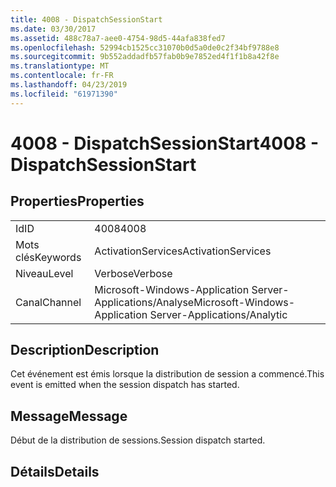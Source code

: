 ```yaml
---
title: 4008 - DispatchSessionStart
ms.date: 03/30/2017
ms.assetid: 488c78a7-aee0-4754-98d5-44afa838fed7
ms.openlocfilehash: 52994cb1525cc31070b0d5a0de0c2f34bf9788e8
ms.sourcegitcommit: 9b552addadfb57fab0b9e7852ed4f1f1b8a42f8e
ms.translationtype: MT
ms.contentlocale: fr-FR
ms.lasthandoff: 04/23/2019
ms.locfileid: "61971390"
---
```

# <a name="4008---dispatchsessionstart"></a><span data-ttu-id="d3b14-102">4008 - DispatchSessionStart</span><span class="sxs-lookup"><span data-stu-id="d3b14-102">4008 - DispatchSessionStart</span></span>
## <a name="properties"></a><span data-ttu-id="d3b14-103">Properties</span><span class="sxs-lookup"><span data-stu-id="d3b14-103">Properties</span></span>  
  
|||  
|-|-|  
|<span data-ttu-id="d3b14-104">Id</span><span class="sxs-lookup"><span data-stu-id="d3b14-104">ID</span></span>|<span data-ttu-id="d3b14-105">4008</span><span class="sxs-lookup"><span data-stu-id="d3b14-105">4008</span></span>|  
|<span data-ttu-id="d3b14-106">Mots clés</span><span class="sxs-lookup"><span data-stu-id="d3b14-106">Keywords</span></span>|<span data-ttu-id="d3b14-107">ActivationServices</span><span class="sxs-lookup"><span data-stu-id="d3b14-107">ActivationServices</span></span>|  
|<span data-ttu-id="d3b14-108">Niveau</span><span class="sxs-lookup"><span data-stu-id="d3b14-108">Level</span></span>|<span data-ttu-id="d3b14-109">Verbose</span><span class="sxs-lookup"><span data-stu-id="d3b14-109">Verbose</span></span>|  
|<span data-ttu-id="d3b14-110">Canal</span><span class="sxs-lookup"><span data-stu-id="d3b14-110">Channel</span></span>|<span data-ttu-id="d3b14-111">Microsoft-Windows-Application Server-Applications/Analyse</span><span class="sxs-lookup"><span data-stu-id="d3b14-111">Microsoft-Windows-Application Server-Applications/Analytic</span></span>|  
  
## <a name="description"></a><span data-ttu-id="d3b14-112">Description</span><span class="sxs-lookup"><span data-stu-id="d3b14-112">Description</span></span>  
 <span data-ttu-id="d3b14-113">Cet événement est émis lorsque la distribution de session a commencé.</span><span class="sxs-lookup"><span data-stu-id="d3b14-113">This event is emitted when the session dispatch has started.</span></span>  
  
## <a name="message"></a><span data-ttu-id="d3b14-114">Message</span><span class="sxs-lookup"><span data-stu-id="d3b14-114">Message</span></span>  
 <span data-ttu-id="d3b14-115">Début de la distribution de sessions.</span><span class="sxs-lookup"><span data-stu-id="d3b14-115">Session dispatch started.</span></span>  
  
## <a name="details"></a><span data-ttu-id="d3b14-116">Détails</span><span class="sxs-lookup"><span data-stu-id="d3b14-116">Details</span></span>
